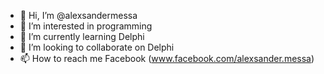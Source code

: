 - 👋 Hi, I’m @alexsandermessa
- 👀 I’m interested in programming
- 🌱 I’m currently learning Delphi
- 💞️ I’m looking to collaborate on Delphi
- 📫 How to reach me Facebook (www.facebook.com/alexsander.messa)

<!---
alexsandermessa/alexsandermessa is a ✨ special ✨ repository because its `README.md` (this file) appears on your GitHub profile.
You can click the Preview link to take a look at your changes.
--->
